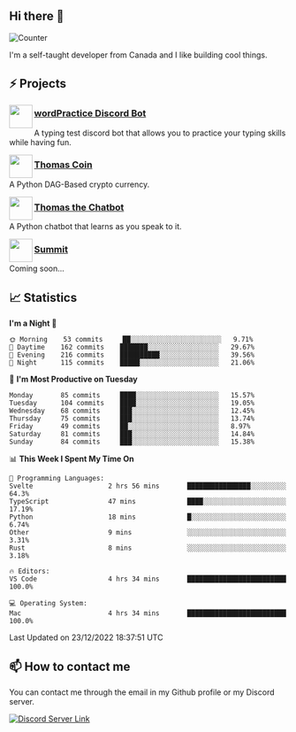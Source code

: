 <h2>Hi there 👋</h2>

![Counter](https://komarev.com/ghpvc/?username=principle105)

<p>I'm a self-taught developer from Canada and I like building cool things.</p>

<h2>⚡ Projects</h2>

<img align="left" src="https://i.imgur.com/BIzs17V.png" width="42" height="42" />
<h3><a target="_blank" href="https://discord.com/application-directory/743183681182498906">wordPractice Discord Bot</a></h3>
<p>A typing test discord bot that allows you to practice your typing skills while having fun.</p>

<img align="left" src="https://i.imgur.com/4FdQpgN.png" width="42" height="42" />
<h3><a href="https://github.com/principle105/thomas-coin">Thomas Coin</a></h3>
<p>A Python DAG-Based crypto currency.</p>

<img align="left" src="https://i.imgur.com/hA9YF2s.png" width="42" height="42" />
<h3><a href="https://github.com/principle105/thomasthechatbot">Thomas the Chatbot</a></h3>
<p>A Python chatbot that learns as you speak to it.</p>

<img align="left" src="https://i.imgur.com/Ly8Atho.png" width="42" height="42" />
<h3><a href="http://summit.sh/">Summit</a></h3>
<p>Coming soon...</p>

<h2>📈 Statistics</h2>

<!--START_SECTION:waka-->
**I'm a Night 🦉** 

```text
🌞 Morning    53 commits     ██░░░░░░░░░░░░░░░░░░░░░░░   9.71% 
🌆 Daytime    162 commits    ███████░░░░░░░░░░░░░░░░░░   29.67% 
🌃 Evening    216 commits    ██████████░░░░░░░░░░░░░░░   39.56% 
🌙 Night      115 commits    █████░░░░░░░░░░░░░░░░░░░░   21.06%

```
📅 **I'm Most Productive on Tuesday** 

```text
Monday       85 commits     ████░░░░░░░░░░░░░░░░░░░░░   15.57% 
Tuesday      104 commits    ████░░░░░░░░░░░░░░░░░░░░░   19.05% 
Wednesday    68 commits     ███░░░░░░░░░░░░░░░░░░░░░░   12.45% 
Thursday     75 commits     ███░░░░░░░░░░░░░░░░░░░░░░   13.74% 
Friday       49 commits     ██░░░░░░░░░░░░░░░░░░░░░░░   8.97% 
Saturday     81 commits     ███░░░░░░░░░░░░░░░░░░░░░░   14.84% 
Sunday       84 commits     ███░░░░░░░░░░░░░░░░░░░░░░   15.38%

```


📊 **This Week I Spent My Time On** 

```text
💬 Programming Languages: 
Svelte                   2 hrs 56 mins       ████████████████░░░░░░░░░   64.3% 
TypeScript               47 mins             ████░░░░░░░░░░░░░░░░░░░░░   17.19% 
Python                   18 mins             █░░░░░░░░░░░░░░░░░░░░░░░░   6.74% 
Other                    9 mins              ░░░░░░░░░░░░░░░░░░░░░░░░░   3.31% 
Rust                     8 mins              ░░░░░░░░░░░░░░░░░░░░░░░░░   3.18%

🔥 Editors: 
VS Code                  4 hrs 34 mins       █████████████████████████   100.0%

💻 Operating System: 
Mac                      4 hrs 34 mins       █████████████████████████   100.0%

```


 Last Updated on 23/12/2022 18:37:51 UTC
<!--END_SECTION:waka-->

<h2>📫 How to contact me</h2>

You can contact me through the email in my Github profile or my Discord server.

[![Discord Server Link](https://dcbadge.vercel.app/api/server/DHnk46C)](https://discord.gg/DHnk46C)

